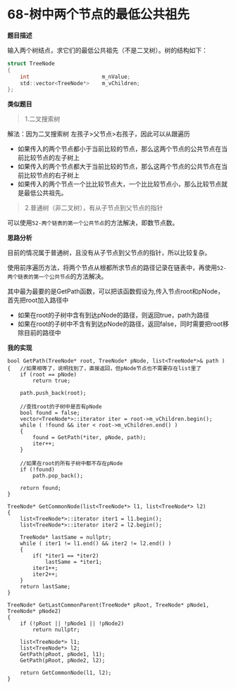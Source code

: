# 68-树中两个节点的最低公共祖先

**题目描述**

输入两个树结点，求它们的最低公共祖先（不是二叉树）。树的结构如下：

```c
struct TreeNode 
{
    int                       m_nValue;    
    std::vector<TreeNode*>    m_vChildren;    
};
```

**类似题目**

> 1.二叉搜索树

解法：因为二叉搜索树 左孩子>父节点>右孩子，因此可以从跟遍历

-	如果传入的两个节点都小于当前比较的节点，那么这两个节点的公共节点在当前比较节点的左子树上
-	如果传入的两个节点都大于当前比较的节点，那么这两个节点的公共节点在当前比较节点的右子树上
-	如果传入的两个节点一个比比较节点大，一个比比较节点小，那么比较节点就是最低公共祖先。	

> 2.普通树（非二叉树），有从子节点到父节点的指针

可以使用`52-两个链表的第一个公共节点`的方法解决，即数节点数。

**思路分析**

目前的情况属于普通树，且没有从子节点到父节点的指针，所以比较复杂。

使用前序遍历方法，将两个节点从根都所求节点的路径记录在链表中，再使用`52-两个链表的第一个公共节点`的方法解决。

其中最为最要的是GetPath函数，可以把该函数假设为,传入节点root和pNode，首先把root加入路径中

-	如果在root的子树中含有到达pNode的路径，则返回true，path为路径
-	如果在root的子树中不含有到达pNode的路径，返回false，同时需要把root移除目前的路径中

**我的实现**

```
bool GetPath(TreeNode* root, TreeNode* pNode, list<TreeNode*>& path )
{	//如果相等了，说明找到了，直接返回，但pNode节点也不需要存在list里了
	if (root == pNode)
		return true;

	path.push_back(root);

	//查找root的子树中是否有pNode
	bool found = false;
	vector<TreeNode*>::iterator iter = root->m_vChildren.begin();
	while ( !found && iter < root->m_vChildren.end() )
	{
		found = GetPath(*iter, pNode, path);
		iter++;
	}

	//如果在root的所有子树中都不存在pNode
	if (!found)
		path.pop_back();
	
	return found;
}

TreeNode* GetCommonNode(list<TreeNode*> l1, list<TreeNode*> l2)
{
	list<TreeNode*>::iterator iter1 = l1.begin();
	list<TreeNode*>::iterator iter2 = l2.begin();

	TreeNode* lastSame = nullptr;
	while ( iter1 != l1.end() && iter2 != l2.end() )
	{
		if( *iter1 == *iter2)
			lastSame = *iter1;
		iter1++;
		iter2++;
	}
	return lastSame;
}

TreeNode* GetLastCommonParent(TreeNode* pRoot, TreeNode* pNode1, TreeNode* pNode2)
{
	if (!pRoot || !pNode1 || !pNode2)
		return nullptr;

	list<TreeNode*> l1;
	list<TreeNode*> l2;
	GetPath(pRoot, pNode1, l1);
	GetPath(pRoot, pNode2, l2);

	return GetCommonNode(l1, l2);
}
```